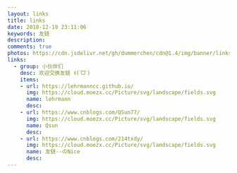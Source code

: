 ```yaml
---
layout: links
title: links
date: 2018-12-19 23:11:06
keywords: 友链
description: 
comments: true
photos: https://cdn.jsdelivr.net/gh/dummerchen/cdn@1.4/img/banner/links.jpg
links:
  - group: 小伙伴们
    desc: 欢迎交换友链 ꉂ(ˊᗜˋ)
    items:
    - url: https://lehrmanncc.github.io/
      img: https://cloud.moezx.cc/Picture/svg/landscape/fields.svg
      name: lehrmann
      desc: 
    - url: https://www.cnblogs.com/QSun77/
      img: https://cloud.moezx.cc/Picture/svg/landscape/fields.svg
      name: Qsun
      desc: 
    - url: https://www.cnblogs.com/214txdy/
	  img: https://cloud.moezx.cc/Picture/svg/landscape/fields.svg
	  name: 友链--のNice
      desc:
---
```


